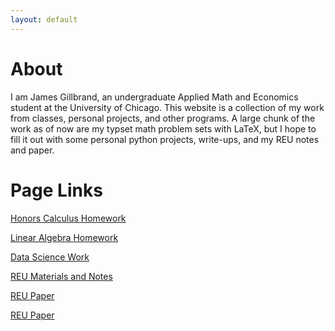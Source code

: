 ```yaml
---
layout: default
---
```


# About

I am James Gillbrand, an undergraduate Applied Math and Economics student at the University of Chicago. This website is a collection of my work from classes, personal projects, and other programs. A large chunk of the work as of now are my typset math problem sets with LaTeX, but I hope to fill it out with some personal python projects, write-ups, and my REU notes and paper.

# Page Links

[Honors Calculus Homework](./pages/16XHWK.md)

[Linear Algebra Homework](./pages/LinHWK.md)

[Data Science Work](./pages/datasci.md)

[REU Materials and Notes](./pages/REUstuff.md)

[REU Paper](./files/Gillbrand.pdf)

<a href="./files/Gillbrand.pdf" target="_blank">REU Paper</a>
